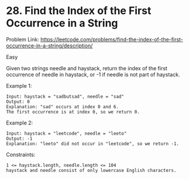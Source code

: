 # 28. Find the Index of the First Occurrence in a String

Problem Link: https://leetcode.com/problems/find-the-index-of-the-first-occurrence-in-a-string/description/

Easy

Given two strings needle and haystack, return the index of the first occurrence of needle in haystack, or -1 if needle is not part of haystack.

Example 1:

```
Input: haystack = "sadbutsad", needle = "sad"
Output: 0
Explanation: "sad" occurs at index 0 and 6.
The first occurrence is at index 0, so we return 0.
```

Example 2:

```
Input: haystack = "leetcode", needle = "leeto"
Output: -1
Explanation: "leeto" did not occur in "leetcode", so we return -1.
```

Constraints:

    1 <= haystack.length, needle.length <= 104
    haystack and needle consist of only lowercase English characters.
